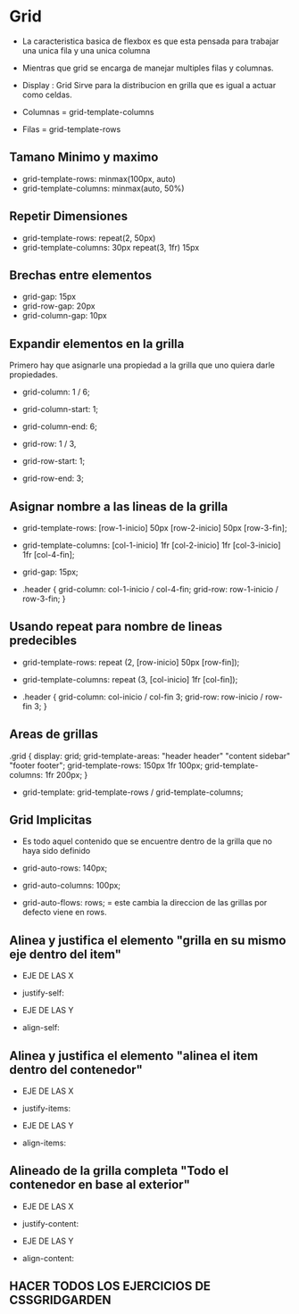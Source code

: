 # Grid
- La caracteristica basica de flexbox es que esta pensada para trabajar una unica fila y una unica columna 

- Mientras que grid se encarga de manejar multiples filas y columnas.

- Display : Grid Sirve para la distribucion en grilla que es igual a actuar como celdas.

- Columnas = grid-template-columns
- Filas = grid-template-rows

## Tamano Minimo y maximo

- grid-template-rows: minmax(100px, auto)
- grid-template-columns: minmax(auto, 50%)

## Repetir Dimensiones

- grid-template-rows: repeat(2, 50px)
- grid-template-columns: 30px repeat(3, 1fr) 15px

## Brechas entre elementos

- grid-gap: 15px
- grid-row-gap: 20px
- grid-column-gap: 10px


## Expandir elementos en la grilla

Primero hay que asignarle una propiedad a la grilla que uno quiera darle propiedades.

- grid-column: 1 / 6;
- grid-column-start: 1;
- grid-column-end: 6;

- grid-row: 1 / 3,
- grid-row-start: 1;
- grid-row-end: 3;

## Asignar nombre a las lineas de la grilla

- grid-template-rows: [row-1-inicio] 50px [row-2-inicio] 50px [row-3-fin];
- grid-template-columns: [col-1-inicio] 1fr [col-2-inicio] 1fr [col-3-inicio] 1fr [col-4-fin];
- grid-gap: 15px;

- .header {
    grid-column: col-1-inicio / col-4-fin;
    grid-row: row-1-inicio / row-3-fin;
}

## Usando repeat para nombre de lineas predecibles

- grid-template-rows: repeat (2, [row-inicio] 50px [row-fin]);
- grid-template-columns: repeat (3, [col-inicio] 1fr [col-fin]);

- .header {
    grid-column: col-inicio / col-fin 3;
    grid-row: row-inicio / row-fin 3;
}

## Areas de grillas

.grid {
    display: grid;
    grid-template-areas: "header header"
                         "content sidebar"
                         "footer footer";
    grid-template-rows: 150px 1fr 100px;
    grid-template-columns: 1fr 200px;
}

- grid-template: grid-template-rows / grid-template-columns;

## Grid Implicitas

- Es todo aquel contenido que se encuentre dentro de la grilla que no haya sido definido

- grid-auto-rows: 140px;
- grid-auto-columns: 100px;
- grid-auto-flows: rows; = este cambia la direccion de las grillas por defecto viene en rows.

## Alinea y justifica el elemento "grilla en su mismo eje dentro del item"

- EJE DE LAS X
- justify-self:

- EJE DE LAS Y
- align-self:

## Alinea y justifica el elemento "alinea el item dentro del contenedor"

- EJE DE LAS X
- justify-items:

- EJE DE LAS Y
- align-items:

## Alineado de la grilla completa "Todo el contenedor en base al exterior"

- EJE DE LAS X
- justify-content:

- EJE DE LAS Y
- align-content:


## HACER TODOS LOS EJERCICIOS DE CSSGRIDGARDEN 

